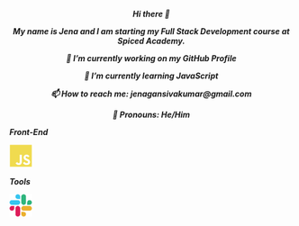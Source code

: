 <p align="middle">  <strong> <i> Hi there <i/> <strong/> 👋

<p align="middle"> My name is Jena and I am starting my Full Stack Development course at Spiced Academy.

<p align="middle">  🚧 I’m currently working on my GitHub Profile
<p align="middle">  📖 I’m currently learning JavaScript
<p align="middle">  📫 How to reach me: jenagansivakumar@gmail.com
<p align="middle">  💬 Pronouns: He/Him

  
  <p align="left">
Front-End
<p align="left">
<a href="https://developer.mozilla.org/en-US/docs/Web/JavaScript" target="_blank"> <img src="https://raw.githubusercontent.com/devicons/devicon/c5378d6c2510ffa0b3e4475af95618a8048d6cf1/icons/javascript/javascript-plain.svg" alt="javascript" width="40" height="40"/> </a> 

Tools
<p align="left">
<img src="https://raw.githubusercontent.com/devicons/devicon/master/icons/slack/slack-original.svg" alt="slack" width="40" height="40"/>  
&nbsp; 

<!--
**jenagansivakumar/jenagansivakumar** is a ✨ _special_ ✨ repository because its `README.md` (this file) appears on your GitHub profile.

Here are some ideas to get you started:

# 🔭 I’m currently working on my GitHub Profile
- 🌱 I’m currently learning ...
- 👯 I’m looking to collaborate on ...
- 🤔 I’m looking for help with ...
- 💬 Ask me about ...
- 📫 How to reach me: ...
- 😄 Pronouns: ...
- ⚡ Fun fact: ...
-->
